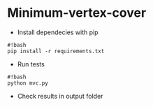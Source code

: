 # Minimum-vertex-cover

* Install dependecies with pip
```
#!bash
pip install -r requirements.txt
```

* Run tests
```
#!bash
python mvc.py
```

* Check results in output folder